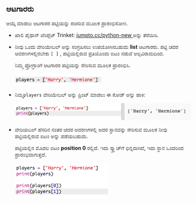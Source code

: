## ಆಟಗಾರರು

ಆಯ್ಕೆ ಮಾಡಲು ಆಟಗಾರರ ಪಟ್ಟಿಯನ್ನು ರಚಿಸುವ ಮೂಲಕ ಪ್ರಾರಂಭಿಸೋಣ.

+ ಖಾಲಿ ಪೈಥಾನ್ ಟೆಂಪ್ಲೆಟ್ Trinket: <a href="http://jumpto.cc/python-new" target="_blank">jumpto.cc/python-new </a>ಅನ್ನು ತೆರೆಯಿರಿ.

+ ನೀವು ಒಂದು ವೇರಿಯೇಬಲ್ ಅನ್ನು ಸಂಗ್ರಹಿಸಲು ಉಪಯೋಗಿಸಬಹುದು **list** ಆಟಗಾರರು. ಪಟ್ಟಿ ಚದರ ಆವರಣಗಳಲ್ಲಿರಬೇಕು `[ ]` , ಪಟ್ಟಿಯಲ್ಲಿರುವ ಪ್ರತಿಯೊಂದು ಐಟಂ ನಡುವೆ ಅಲ್ಪವಿರಾಮದಿಂದ.
    
    ನಿಮ್ಮ ಪ್ರೋಗ್ರಾಂಗೆ ಆಟಗಾರರ ಪಟ್ಟಿಯನ್ನು ಸೇರಿಸುವ ಮೂಲಕ ಪ್ರಾರಂಭಿಸಿ.
    
    ![ಸ್ಕ್ರೀನ್‍ಶಾಟ್](images/team-create-players.png)

+ ನಿಮ್ಮ`players` ವೇರಿಯೇಬಲ್ ಅನ್ನು ಪ್ರಿಂಟ್ ಮಾಡಲು ಈ ಕೋಡ್ ಅನ್ನು ಹಾಕಿ:
    
    ![ಸ್ಕ್ರೀನ್‍ಶಾಟ್](images/team-print-players.png)

+ ವೇರಿಯಬಲ್ ಹೆಸರಿನ ನಂತರ ಚದರ ಆವರಣಗಳಲ್ಲಿ ಅದರ ಸ್ಥಾನವನ್ನು ಸೇರಿಸುವ ಮೂಲಕ ನೀವು ಪಟ್ಟಿಯಲ್ಲಿರುವ ಐಟಂ ಅನ್ನು ಪಡೆಯಬಹುದು.
    
    ಪಟ್ಟಿಯಲ್ಲಿನ ಮೊದಲ ಐಟಂ **position 0** ರಲ್ಲಿದೆ. ಇದು ಸ್ಕ್ರ್ಯಾಚ್‌ಗೆ ಭಿನ್ನವಾಗಿದೆ, ಇದು ಸ್ಥಾನ ಒಂದರಿಂದ ಪ್ರಾರಂಭವಾಗುತ್ತದೆ.
    
    ![ಸ್ಕ್ರೀನ್‍ಶಾಟ್](images/team-print-players-index.png)